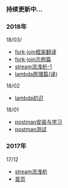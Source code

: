 ### 持续更新中...

### 2018年
18/03/

- [fork-join框架翻译](it/java/java7/asynchronous_programming/18-03-18/fork-join框架翻译.md)
- [fork-join示例篇](it/java/java7/asynchronous_programming/18-03-21/fork-join示例篇.md)
- [stream流浅析-1](it/java/java8/stream/18-03-10/stream流浅析-1.md)
- [lambda原理篇(译)](it/java/java8/lambda/18-03-07/lambda原理篇(译).md)

18/02

- [lambda初识](java8/lambda/18-02-27/lambda初识.md)

18/01

- [postman安装与学习](it/tools/postman/18-01-21/安装与学习.md)
- [postman测试](it/tools/postman/18-01-27/postman测试.md)

### 2017年
17/12

- [stream流浅析](java8/stream流/stream流浅析.md)
- [首页](../../index.md)